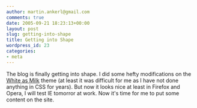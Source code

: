 ```yaml
---
author: martin.ankerl@gmail.com
comments: true
date: 2005-09-21 18:23:13+00:00
layout: post
slug: getting-into-shape
title: Getting into Shape
wordpress_id: 23
categories:
- meta
---
```



	

The blog is finally getting into shape. I did some hefty modifications on the [White as Milk](http://www.azeemazeez.com/stuff/themes/) theme (at least it was difficult for me as I have not done anything in CSS for years). But now it looks nice at least in Firefox and Opera, I will test IE tomorror at work. Now it's time for me to put some content on the site.

